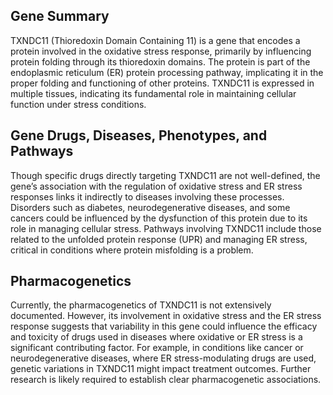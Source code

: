 ## Gene Summary
TXNDC11 (Thioredoxin Domain Containing 11) is a gene that encodes a protein involved in the oxidative stress response, primarily by influencing protein folding through its thioredoxin domains. The protein is part of the endoplasmic reticulum (ER) protein processing pathway, implicating it in the proper folding and functioning of other proteins. TXNDC11 is expressed in multiple tissues, indicating its fundamental role in maintaining cellular function under stress conditions.

## Gene Drugs, Diseases, Phenotypes, and Pathways
Though specific drugs directly targeting TXNDC11 are not well-defined, the gene’s association with the regulation of oxidative stress and ER stress responses links it indirectly to diseases involving these processes. Disorders such as diabetes, neurodegenerative diseases, and some cancers could be influenced by the dysfunction of this protein due to its role in managing cellular stress. Pathways involving TXNDC11 include those related to the unfolded protein response (UPR) and managing ER stress, critical in conditions where protein misfolding is a problem.

## Pharmacogenetics
Currently, the pharmacogenetics of TXNDC11 is not extensively documented. However, its involvement in oxidative stress and the ER stress response suggests that variability in this gene could influence the efficacy and toxicity of drugs used in diseases where oxidative or ER stress is a significant contributing factor. For example, in conditions like cancer or neurodegenerative diseases, where ER stress-modulating drugs are used, genetic variations in TXNDC11 might impact treatment outcomes. Further research is likely required to establish clear pharmacogenetic associations.